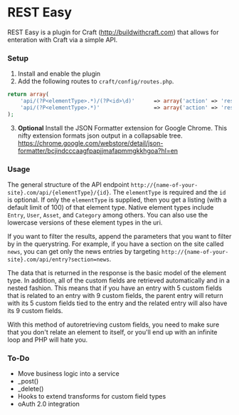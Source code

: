 REST Easy
=========

REST Easy is a plugin for Craft (http://buildwithcraft.com) that allows for enteration with Craft via a simple API.

### Setup
1. Install and enable the plugin
2. Add the following routes to `craft/config/routes.php`.
```php
return array(
    'api/(?P<elementType>.*)/(?P<id>\d)'      => array('action' => 'restEasy/api/request'),
    'api/(?P<elementType>.*)'                 => array('action' => 'restEasy/api/request'),
);
```
3. **Optional** Install the JSON Formatter extension for Google Chrome. This nifty extension formats json output in a collapsable tree. https://chrome.google.com/webstore/detail/json-formatter/bcjindcccaagfpapjjmafapmmgkkhgoa?hl=en

### Usage
The general structure of the API endpoint `http://{name-of-your-site}.com/api/{elementType}/{id}`. The `elementType` is required and the `id` is optional. If only the `elementType` is supplied, then you get a listing (with a default limit of 100) of that element type. Native element types include `Entry`, `User`, `Asset`, and `Category` among others. You can also use the lowercase versions of these element types in the uri. 

If you want to filter the results, append the parameters that you want to filter by in the querystring. For example, if you have a section on the site called `news`, you can get only the news entries by targeting `http://{name-of-your-site}.com/api/entry?section=news`.

The data that is returned in the response is the basic model of the element type. In addition, all of the custom fields are retrieved automatically and in a nested fashion. This means that if you have an entry with 5 custom fields that is related to an entry with 9 custom fields, the parent entry will return with its 5 custom fields tied to the entry and the related entry will also have its 9 custom fields.

With this method of autoretrieving custom fields, you need to make sure that you don't relate an element to itself, or you'll end up with an infinite loop and PHP will hate you.


### To-Do
* Move business logic into a service
* _post()
* _delete()
* Hooks to extend transforms for custom field types
* oAuth 2.0 integration
